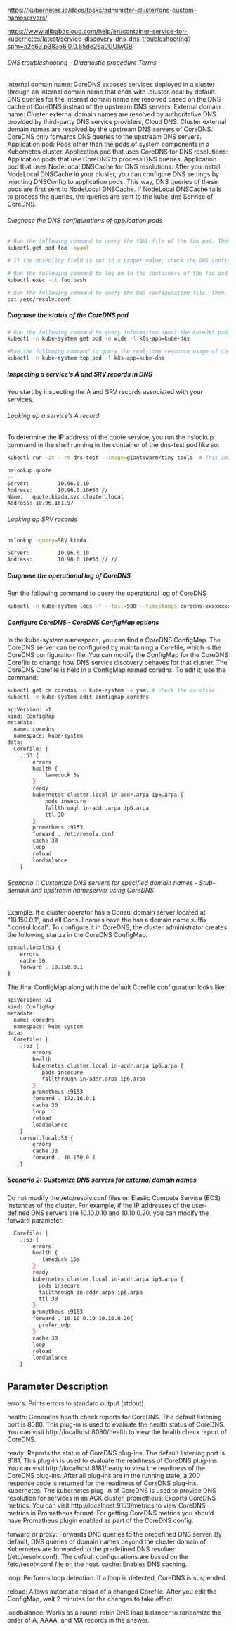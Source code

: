 
https://kubernetes.io/docs/tasks/administer-cluster/dns-custom-nameservers/

https://www.alibabacloud.com/help/en/container-service-for-kubernetes/latest/service-discovery-dns-dns-troubleshooting?spm=a2c63.p38356.0.0.65de26a0UUlwGB

###### DNS troubleshooting - Diagnostic procedure Terms

Internal domain name:
CoreDNS exposes services deployed in a cluster through an internal domain name that ends with .cluster.local by default. DNS queries for the internal domain name are resolved based on the DNS cache of CoreDNS instead of the upstream DNS servers.
External domain name:
Cluster external domain names are resolved by authoritative DNS provided by third-party DNS service providers, Cloud DNS. Cluster external domain names are resolved by the upstream DNS servers of CoreDNS. CoreDNS only forwards DNS queries to the upstream DNS servers.
Application pod:
Pods other than the pods of system components in a Kubernetes cluster.
Application pod that uses CoreDNS for DNS resolutions:
Application pods that use CoreDNS to process DNS queries.
Application pod that uses NodeLocal DNSCache for DNS resolutions:
After you install NodeLocal DNSCache in your cluster, you can configure DNS settings by injecting DNSConfig to application pods. This way, DNS queries of these pods are first sent to NodeLocal DNSCache. If NodeLocal DNSCache fails to process the queries, the queries are sent to the kube-dns Service of CoreDNS.


###### Diagnose the DNS configurations of application pods

``````sh
# Run the following command to query the YAML file of the foo pod. Then, check whether the dnsPolicy field in the YAML file is set to a proper value. 
kubectl get pod foo -oyaml

# If the dnsPolicy field is set to a proper value, check the DNS configuration file of the pod. 

# Run the following command to log on to the containers of the foo pod by using bash. If bash does not exist, use sh. 
kubectl exec -it foo bash

# Run the following command to query the DNS configuration file. Then, check the DNS server addresses in the nameserver field. 
cat /etc/resolv.conf

``````
##### Diagnose the status of the CoreDNS pod

``````sh
# Run the following command to query information about the CoreDNS pod:
kubectl -n kube-system get pod -o wide -l k8s-app=kube-dns

#Run the following command to query the real-time resource usage of the CoreDNS pod:
kubectl -n kube-system top pod -l k8s-app=kube-dns

``````
##### Inspecting a service’s A and SRV records in DNS
You start by inspecting the A and SRV records associated with your services.

###### Looking up a service’s A record
To determine the IP address of the quote service, you run the nslookup command in the shell running in the container of the dns-test pod like so:
``````sh
kubectl run -it --rm dns-test --image=giantswarm/tiny-tools  # This image contains the host, nslookup, and dig tools that you can use to examine DNS records

nslookup quote
--
Server:         10.96.0.10
Address:        10.96.0.10#53 //
Name:   quote.kiada.svc.cluster.local
Address: 10.96.161.97
``````
###### Looking up SRV records
``````sh
nslookup -query=SRV kiada

Server:         10.96.0.10
Address:        10.96.0.10#53 // //

``````

##### Diagnose the operational log of CoreDNS
Run the following command to query the operational log of CoreDNS
``````sh
kubectl -n kube-system logs -f --tail=500 --timestamps coredns-xxxxxxxxx-xxxxx
``````

##### Configure CoreDNS - CoreDNS ConfigMap options
In the kube-system namespace, you can find a CoreDNS ConfigMap. The CoreDNS server can be configured by maintaining a Corefile, which is the CoreDNS configuration file. You can modify the ConfigMap for the CoreDNS Corefile to change how DNS service discovery behaves for that cluster.
The CoreDNS Corefile is held in a ConfigMap named coredns. To edit it, use the command:

``````sh
kubectl get cm coredns -n kube-system -o yaml # check the corefile
kubectl -n kube-system edit configmap coredns

``````

``````sh
apiVersion: v1
kind: ConfigMap
metadata:
  name: coredns
  namespace: kube-system
data:
  Corefile: |
    .:53 {
        errors
        health {
            lameduck 5s
        }
        ready
        kubernetes cluster.local in-addr.arpa ip6.arpa {
            pods insecure
            fallthrough in-addr.arpa ip6.arpa
            ttl 30
        }
        prometheus :9153
        forward . /etc/resolv.conf
        cache 30
        loop
        reload
        loadbalance
    }    

``````

###### Scenario 1: Customize DNS servers for specified domain names - Stub-domain and upstream nameserver using CoreDNS
Example:
If a cluster operator has a Consul domain server located at "10.150.0.1", and all Consul names have the has a domain name suffix ".consul.local". To configure it in CoreDNS, the cluster administrator creates the following stanza in the CoreDNS ConfigMap.
``````sh
consul.local:53 {
    errors
    cache 30
    forward . 10.150.0.1
}
``````
The final ConfigMap along with the default Corefile configuration looks like:
``````sh
apiVersion: v1
kind: ConfigMap
metadata:
  name: coredns
  namespace: kube-system
data:
  Corefile: |
    .:53 {
        errors
        health
        kubernetes cluster.local in-addr.arpa ip6.arpa {
           pods insecure
           fallthrough in-addr.arpa ip6.arpa
        }
        prometheus :9153
        forward . 172.16.0.1
        cache 30
        loop
        reload
        loadbalance
    }
    consul.local:53 {
        errors
        cache 30
        forward . 10.150.0.1
    }   

``````
##### Scenario 2: Customize DNS servers for external domain names
Do not modify the /etc/resolv.conf files on Elastic Compute Service (ECS) instances of the cluster. For example, if the IP addresses of the user-defined DNS servers are 10.10.0.10 and 10.10.0.20, you can modify the forward parameter.
``````sh
  Corefile: |
    .:53 {
        errors
        health {
           lameduck 15s
        }
        ready
        kubernetes cluster.local in-addr.arpa ip6.arpa {
          pods insecure
          fallthrough in-addr.arpa ip6.arpa
          ttl 30
        }
        prometheus :9153
        forward . 10.10.0.10 10.10.0.20{
          prefer_udp
        }
        cache 30
        loop
        reload
        loadbalance
    }

``````


Parameter                                       Description
--------------------------------------------------------------------------------------------------
errors:
Prints errors to standard output (stdout).

health:	
Generates health check reports for CoreDNS. The default listening port is 8080. This plug-in is used to evaluate the health status of CoreDNS. You can visit http://localhost:8080/health to view the health check report of CoreDNS.

ready:
	Reports the status of CoreDNS plug-ins. The default listening port is 8181. This plug-in is used to evaluate the readiness of CoreDNS plug-ins. You can visit http://localhost:8181/ready to view the readiness of the CoreDNS plug-ins. After all plug-ins are in the running state, a 200 response code is returned for the readiness of CoreDNS plug-ins.
kubernetes:
	The kubernetes plug-in of CoreDNS is used to provide DNS resolution for services in an ACK cluster.
prometheus:
	Exports CoreDNS metrics. You can visit http://localhost:9153/metrics to view CoreDNS metrics in Prometheus format.
  For getting CoreDNS metrics you should have Prometheus plugin enabled as part of the CoreDNS config.

forward or proxy:
	Forwards DNS queries to the predefined DNS server. By default, DNS queries of domain names beyond the cluster domain of Kubernetes are forwarded to the predefined DNS resolver (/etc/resolv.conf). The default configurations are based on the /etc/resolv.conf file on the host.
cache:
	Enables DNS caching.

loop:
	Performs loop detection. If a loop is detected, CoreDNS is suspended.

reload:
	Allows automatic reload of a changed Corefile. After you edit the ConfigMap, wait 2 minutes for the changes to take effect.

loadbalance:
	Works as a round-robin DNS load balancer to randomize the order of A, AAAA, and MX records in the answer.
